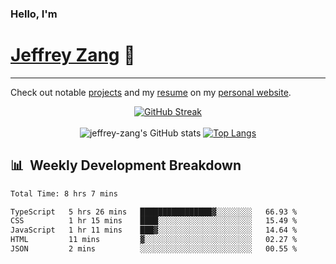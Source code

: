 
### Hello, I'm 
# [Jeffrey Zang](https://www.linkedin.com/in/jeffreyzang/) 🦀

---

Check out notable [projects](https://jeffz.dev/projects) and my [resume](https://jeffz.dev/resume) on my [personal website](https://jeffz.dev/).

<div align = 'center'>

[![GitHub Streak](https://github-readme-streak-stats.herokuapp.com/?user=jeffrey-zang&theme=tokyonight)](https://git.io/streak-stats)
<br></br>
![jeffrey-zang's GitHub stats](https://github-readme-stats.vercel.app/api?username=jeffrey-zang&show_icons=true&theme=tokyonight&hide_rank=true&hide=stars) 
[![Top Langs](https://github-readme-stats.vercel.app/api/top-langs/?username=jeffrey-zang&hide=ShaderLab,HLSL&layout=compact&theme=tokyonight)](https://github.com/anuraghazra/github-readme-stats)

</div>

## 📊 &nbsp;Weekly Development Breakdown
<!--START_SECTION:waka-->

```txt
Total Time: 8 hrs 7 mins

TypeScript   5 hrs 26 mins   ████████████████▓░░░░░░░░   66.93 %
CSS          1 hr 15 mins    ████░░░░░░░░░░░░░░░░░░░░░   15.49 %
JavaScript   1 hr 11 mins    ███▓░░░░░░░░░░░░░░░░░░░░░   14.64 %
HTML         11 mins         ▓░░░░░░░░░░░░░░░░░░░░░░░░   02.27 %
JSON         2 mins          ░░░░░░░░░░░░░░░░░░░░░░░░░   00.55 %
```

<!--END_SECTION:waka-->

